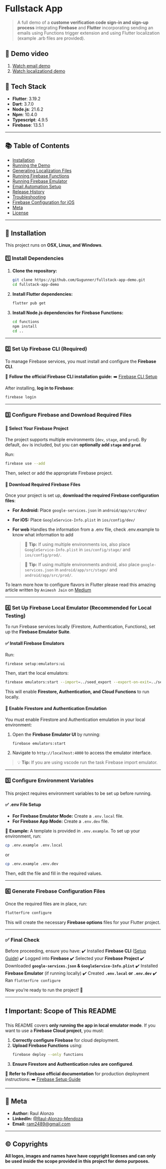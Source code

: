 # Fullstack App

> A full demo of a **custome verification code sign-in and sign-up process** integrating **Firebase** and **Flutter** incorporating sending an emails using Functions trigger extension and using Flutter localization (example .arb files are provided).

## 🎥 Demo video

1. [Watch email demo](https://drive.google.com/file/d/1pwQ9UXaI6a1hiecuw4O9LR2LAgy8sZvr/view?usp=drive_link)
2. [Watch localizationd demo](https://drive.google.com/file/d/1pwQ9UXaI6a1hiecuw4O9LR2LAgy8sZvr/view?usp=drive_link)

## 📌 Tech Stack

- **Flutter**: 3.19.2
- **Dart**: 3.7.0
- **Node.js**: 21.6.2
- **Npm**: 10.4.0
- **Typescript**: 4.9.5
- **Firebase**: 13.5.1

---

## 📚 Table of Contents

- [Installation](#installation)
- [Running the Demo](#how-to-run-demo)
- [Generating Localization Files](#generate-intl-files)
- [Running Firebase Functions](#run-firebase-functions-local-api-calls)
- [Running Firebase Emulator](#run-firebase-emulator)
- [Email Automation Setup](#-email-automation-setup-firebase-trigger-email--sendgrid)
- [Release History](#release-history)
- [Troubleshooting](#troubleshooting)
- [Firebase Configuration for iOS](#-firebase-configuration-for-ios)
- [Meta](#meta)
- [License](#copyrights)

---

## 🚀 Installation

This project runs on **OSX, Linux, and Windows**.

### 1️⃣ Install Dependencies

1. **Clone the repository:**

   ```sh
   git clone https://github.com/Gugunner/fullstack-app-demo.git
   cd fullstack-app-demo
   ```

2. **Install Flutter dependencies:**

   ```sh
   flutter pub get
   ```

3. **Install Node.js dependencies for Firebase Functions:**
   ```sh
   cd functions
   npm install
   cd ..
   ```

---

### 2️⃣ Set Up Firebase CLI (Required)

To manage Firebase services, you must install and configure the **Firebase CLI**.

📌 **Follow the official Firebase CLI installation guide:**
➡️ [Firebase CLI Setup](https://firebase.google.com/docs/cli#setup)

After installing, **log in to Firebase**:

```sh
firebase login
```

---

### 3️⃣ Configure Firebase and Download Required Files

#### 🔹 **Select Your Firebase Project**

The project supports multiple environments (`dev`, `stage`, and `prod`).
By default, `dev` is included, but you can **optionally add `stage` and `prod`**.

Run:

```sh
firebase use --add
```

Then, select or add the appropriate Firebase project.

#### 🔹 **Download Required Firebase Files**

Once your project is set up, **download the required Firebase configuration files**:

- **For Android:** Place `google-services.json` in `android/app/src/dev/`
- **For iOS:** Place `GoogleService-Info.plist` in `ios/config/dev/`
- **For web** Handles the information from a .env file, check .env.example to know what information to add

  > 🚀 **Tip:** If using multiple environments ios, also place `GoogleService-Info.plist` in `ios/config/stage/` and `ios/config/prod/`.

  > 🚀 **Tip:** If using multiple environments android, also place `google-services.json` in `android/app/src/stage/` and `android/app/src/prod/`.

To learn more how to configure flavors in Flutter please read this amazing article written by `Animesh Jain` on [Medium](https://medium.com/@animeshjain/build-flavors-in-flutter-android-and-ios-with-different-firebase-projects-per-flavor-27c5c5dac10b)

---

### 4️⃣ Set Up Firebase Local Emulator (Recommended for Local Testing)

To run Firebase services locally (Firestore, Authentication, Functions), set up the **Firebase Emulator Suite**.

#### ✅ **Install Firebase Emulators**

Run:

```sh
firebase setup:emulators:ui
```

Then, start the local emulators:

```sh
firebase emulators:start --import=../seed_export --export-on-exit=../seed_export
```

This will enable **Firestore, Authentication, and Cloud Functions** to run locally.

#### 🔹 **Enable Firestore and Authentication Emulation**

You must enable Firestore and Authentication emulation in your local environment:

1. Open the **Firebase Emulator UI** by running:
   ```sh
   firebase emulators:start
   ```
2. Navigate to `http://localhost:4000` to access the emulator interface.

> 💡 **Tip:** If you are using vscode run the task Firebase import emulator.

---

### 5️⃣ Configure Environment Variables

This project requires environment variables to be set up before running.

#### ✅ **.env File Setup**

- **For Firebase Emulator Mode:** Create a `.env.local` file.
- **For Firebase App Mode:** Create a `.env.dev` file.

📌 **Example:**
A template is provided in `.env.example`. To set up your environment, run:

```sh
cp .env.example .env.local
```

or

```sh
cp .env.example .env.dev
```

Then, edit the file and fill in the required values.

---

### 6️⃣ Generate Firebase Configuration Files

Once the required files are in place, run:

```sh
flutterfire configure
```

This will create the necessary **Firebase options** files for your Flutter project.

---

### ✅ Final Check

Before proceeding, ensure you have:
✔️ Installed **Firebase CLI** ([Setup Guide](https://firebase.google.com/docs/cli#setup))
✔️ Logged into **Firebase**
✔️ Selected your **Firebase Project**
✔️ Downloaded **`google-services.json` & `GoogleService-Info.plist`**
✔️ Installed **Firebase Emulator** (if running locally)
✔️ Created **`.env.local` or `.env.dev`**
✔️ Ran `flutterfire configure`

Now you’re ready to run the project! 🚀

---

## ❗ Important: Scope of This README

This README covers **only running the app in local emulator mode**.
If you want to use a **Firebase Cloud project**, you must:

1. **Correctly configure Firebase** for cloud deployment.
2. **Upload Firebase Functions** using:
   ```sh
   firebase deploy --only functions
   ```
3. **Ensure Firestore and Authentication rules are configured**.

📌 **Refer to Firebase official documentation** for production deployment instructions:
➡️ [Firebase Setup Guide](https://firebase.google.com/docs)

---

## 📌 Meta

- **Author:** Raul Alonzo
- **LinkedIn:** [@Raul-Alonzo-Mendoza](https://linkedin.com/in/raull-alonzo-mendoza)
- **Email:** ram2489@gmail.com

---

## ©️ Copyrights

**All logos, images and names have have copyright licenses and can only be used inside the scope provided in this project for demo purposes.**
